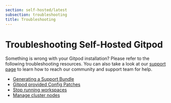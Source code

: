 ```yaml
---
section: self-hosted/latest
subsection: troubleshooting
title: Troubleshooting
---
```


<script context="module">
  export const prerender = true;
</script>

# Troubleshooting Self-Hosted Gitpod

Something is wrong with your Gitpod installation? Please refer to the following troubleshooting resources. You can also take a look at our [support page](/support) to learn how to reach our community and support team for help.

- [Generating a Support Bundle](./support-bundle)
- [Gitpod provided Config Patches](./config-patches)
- [Stop running workspaces](./stop-workspaces)
- [Manage cluster nodes](/docs/configure/self-hosted/latest/manage-cluster-nodes)
